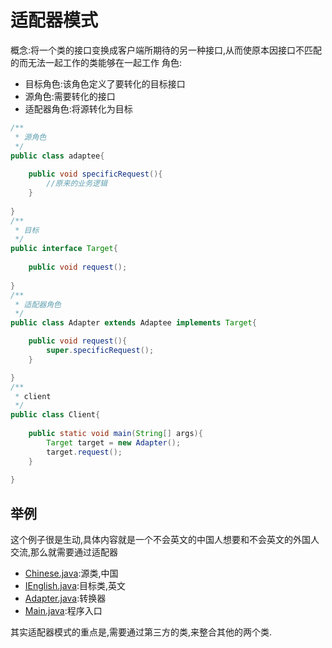 # 适配器模式
概念:将一个类的接口变换成客户端所期待的另一种接口,从而使原本因接口不匹配的而无法一起工作的类能够在一起工作
角色:
  - 目标角色:该角色定义了要转化的目标接口
  - 源角色:需要转化的接口
  - 适配器角色:将源转化为目标
 
```java
/**
 * 源角色
 */
public class adaptee{
	
	public void specificRequest(){
		//原来的业务逻辑
	}
	
}
/**
 * 目标
 */
public interface Target{
	
	public void request();
	
}
/**
 * 适配器角色
 */
public class Adapter extends Adaptee implements Target{

	public void request(){
		super.specificRequest();
	}

}
/**
 * client
 */
public class Client{
	
	public static void main(String[] args){
		Target target = new Adapter();
		target.request();
	}
	
} 
```

## 举例
这个例子很是生动,具体内容就是一个不会英文的中国人想要和不会英文的外国人交流,那么就需要通过适配器

  - [Chinese.java](./Chinese.java):源类,中国
  - [IEnglish.java](./IEnglish.java):目标类,英文
  - [Adapter.java](./Adapter.java):转换器
  - [Main.java](./Main.java):程序入口

其实适配器模式的重点是,需要通过第三方的类,来整合其他的两个类.













